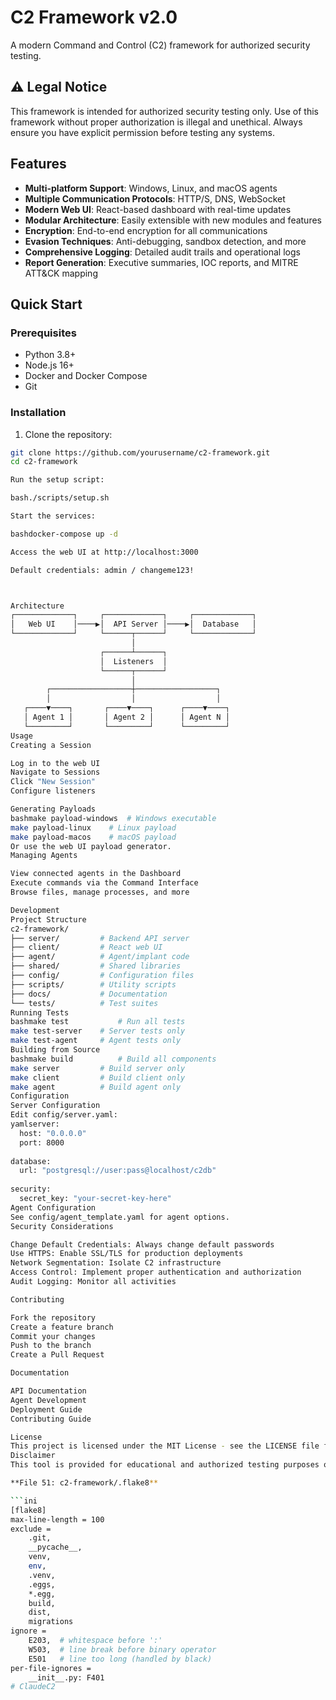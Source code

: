 # C2 Framework v2.0

A modern Command and Control (C2) framework for authorized security testing.

## ⚠️ Legal Notice

This framework is intended for authorized security testing only. Use of this framework without proper authorization is illegal and unethical. Always ensure you have explicit permission before testing any systems.

## Features

- **Multi-platform Support**: Windows, Linux, and macOS agents
- **Multiple Communication Protocols**: HTTP/S, DNS, WebSocket
- **Modern Web UI**: React-based dashboard with real-time updates
- **Modular Architecture**: Easily extensible with new modules and features
- **Encryption**: End-to-end encryption for all communications
- **Evasion Techniques**: Anti-debugging, sandbox detection, and more
- **Comprehensive Logging**: Detailed audit trails and operational logs
- **Report Generation**: Executive summaries, IOC reports, and MITRE ATT&CK mapping

## Quick Start

### Prerequisites

- Python 3.8+
- Node.js 16+
- Docker and Docker Compose
- Git

### Installation

1. Clone the repository:
```bash
git clone https://github.com/yourusername/c2-framework.git
cd c2-framework

Run the setup script:

bash./scripts/setup.sh

Start the services:

bashdocker-compose up -d

Access the web UI at http://localhost:3000

Default credentials: admin / changeme123!



Architecture
┌─────────────┐     ┌─────────────┐     ┌─────────────┐
│   Web UI    │────▶│  API Server │────▶│  Database   │
└─────────────┘     └──────┬──────┘     └─────────────┘
                           │
                    ┌──────┴──────┐
                    │  Listeners  │
                    └──────┬──────┘
                           │
        ┌──────────────────┼──────────────────┐
        │                  │                  │
   ┌────▼────┐       ┌────▼────┐      ┌────▼────┐
   │ Agent 1 │       │ Agent 2 │      │ Agent N │
   └─────────┘       └─────────┘      └─────────┘
Usage
Creating a Session

Log in to the web UI
Navigate to Sessions
Click "New Session"
Configure listeners

Generating Payloads
bashmake payload-windows  # Windows executable
make payload-linux    # Linux payload
make payload-macos    # macOS payload
Or use the web UI payload generator.
Managing Agents

View connected agents in the Dashboard
Execute commands via the Command Interface
Browse files, manage processes, and more

Development
Project Structure
c2-framework/
├── server/         # Backend API server
├── client/         # React web UI
├── agent/          # Agent/implant code
├── shared/         # Shared libraries
├── config/         # Configuration files
├── scripts/        # Utility scripts
├── docs/           # Documentation
└── tests/          # Test suites
Running Tests
bashmake test           # Run all tests
make test-server    # Server tests only
make test-agent     # Agent tests only
Building from Source
bashmake build          # Build all components
make server         # Build server only
make client         # Build client only
make agent          # Build agent only
Configuration
Server Configuration
Edit config/server.yaml:
yamlserver:
  host: "0.0.0.0"
  port: 8000
  
database:
  url: "postgresql://user:pass@localhost/c2db"
  
security:
  secret_key: "your-secret-key-here"
Agent Configuration
See config/agent_template.yaml for agent options.
Security Considerations

Change Default Credentials: Always change default passwords
Use HTTPS: Enable SSL/TLS for production deployments
Network Segmentation: Isolate C2 infrastructure
Access Control: Implement proper authentication and authorization
Audit Logging: Monitor all activities

Contributing

Fork the repository
Create a feature branch
Commit your changes
Push to the branch
Create a Pull Request

Documentation

API Documentation
Agent Development
Deployment Guide
Contributing Guide

License
This project is licensed under the MIT License - see the LICENSE file for details.
Disclaimer
This tool is provided for educational and authorized testing purposes only. The authors are not responsible for any misuse or damage caused by this program.

**File 51: c2-framework/.flake8**

```ini
[flake8]
max-line-length = 100
exclude = 
    .git,
    __pycache__,
    venv,
    env,
    .venv,
    .eggs,
    *.egg,
    build,
    dist,
    migrations
ignore = 
    E203,  # whitespace before ':'
    W503,  # line break before binary operator
    E501   # line too long (handled by black)
per-file-ignores =
    __init__.py: F401
# ClaudeC2
